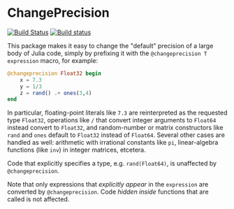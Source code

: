 # ChangePrecision

[![Build Status](https://travis-ci.org/stevengj/ChangePrecision.jl.svg?branch=master)](https://travis-ci.org/stevengj/ChangePrecision.jl)
[![Build status](https://ci.appveyor.com/api/projects/status/erbe16srnav0wrfu?svg=true)](https://ci.appveyor.com/project/StevenGJohnson/changeprecision-jl)

This package makes it easy to change the "default" precision of a large body of Julia code, simply by prefixing it with the `@changeprecision T expression` macro, for example:

```julia
@changeprecision Float32 begin
    x = 7.3
    y = 1/3
    z = rand() .+ ones(3,4)
end
```

In particular, floating-point literals like `7.3` are reinterpreted as the requested type `Float32`, operations like `/` that convert integer arguments to `Float64` instead convert to `Float32`, and random-number or matrix constructors like `rand` and `ones` default to `Float32` instead of `Float64`.
Several other cases are handled as well: arithmetic with irrational constants like `pi`, linear-algebra functions (like `inv`) in integer matrices, etcetera.

Code that explicitly specifies a type, e.g. `rand(Float64)`, is unaffected by `@changeprecision`.

Note that only expressions that *explicitly appear* in the `expression` are converted by `@changeprecision`.  Code *hidden inside* functions that are called is not affected.

